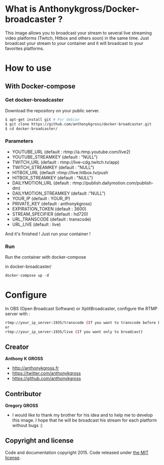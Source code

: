 # What is Anthonykgross/Docker-broadcaster ?
This image allows you to broadcast your stream to several live streaming video platforms (Twitch, Hitbox and others soon) in the same time. Just broadcast your stream to your container and it will broadcast to your favorites platforms.

# How to use 

## With Docker-compose

### Get docker-broadcaster
Download the repository on your public server.
```bash
$ apt-get install git # For debian
$ git clone https://github.com/anthonykgross/docker-broadcaster.git
$ cd docker-broadcaster/
```

### Parameters
- YOUTUBE_URL (default : rtmp://a.rtmp.youtube.com/live2) 
- YOUTUBE_STREAMKEY (default : "NULL")
- TWITCH_URL (default : rtmp://live-cdg.twitch.tv/app)
- TWITCH_STREAMKEY (default : "NULL")
- HITBOX_URL (default :rtmp://live.hitbox.tv/push
- HITBOX_STREAMKEY (default : "NULL")
- DAILYMOTION_URL (default : rtmp://publish.dailymotion.com/publish-dm)
- DAILYMOTION_STREAMKEY (default :"NULL")
- YOUR_IP (default : YOUR_IP)
- PRIVATE_KEY (default : anthonykgross)
- EXPIRATION_TOKEN (default : 3600)
- STREAM_SPECIFIER (default : hd720)
- URL_TRANSCODE (default : transcode)
- URL_LIVE (default : live)

And it's finished ! Just run your container !

### Run
Run the container with docker-compose

in docker-broadcaster/
```js
docker-compose up -d
```

# Configure
In OBS (Open Broadcast Software) or XplitBroadcaster, configure the RTMP server with :
```bash
rtmp://your_ip_server:1935/transcode (If you want to transcode before broadcasting)
or
rtmp://your_ip_server:1935/live (If you want only to broadcast)
```

## Creator
**Anthony K GROSS**
- <http://anthonykgross.fr>
- <https://twitter.com/anthonykgross>
- <https://github.com/anthonykgross>

## Contributor
**Gregory GROSS** 
- I would like to thank my brother for his idea and to help me to develop this image. I hope that he will be broadcast his stream for each platform without bugs :)

## Copyright and license
Code and documentation copyright 2015. Code released under [the MIT license](https://github.com/kkuetnet/Harproject/blob/master/LICENSE).

